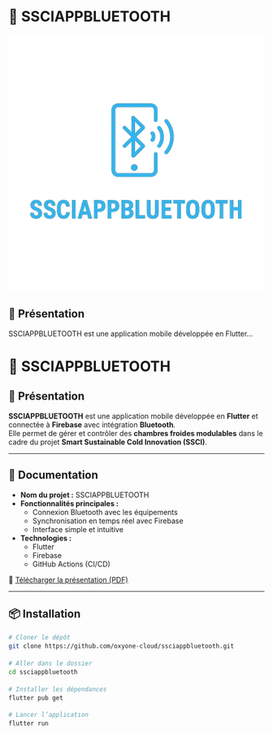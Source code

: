 # 📱 SSCIAPPBLUETOOTH

![Logo SSCIAPPBLUETOOTH](https://github.com/oxyone-cloud/ssciappbluetooth/blob/main/Logo.png?raw=true)

## 🚀 Présentation

SSCIAPPBLUETOOTH est une application mobile développée en Flutter...
# 📱 SSCIAPPBLUETOOTH


## 🚀 Présentation

**SSCIAPPBLUETOOTH** est une application mobile développée en **Flutter** et connectée à **Firebase** avec intégration **Bluetooth**.  
Elle permet de gérer et contrôler des **chambres froides modulables** dans le cadre du projet **Smart Sustainable Cold Innovation (SSCI)**.

---

## 📄 Documentation

- **Nom du projet :** SSCIAPPBLUETOOTH  
- **Fonctionnalités principales :**
  - Connexion Bluetooth avec les équipements
  - Synchronisation en temps réel avec Firebase
  - Interface simple et intuitive
- **Technologies :**
  - Flutter
  - Firebase
  - GitHub Actions (CI/CD)

📄 [Télécharger la présentation (PDF)](https://github.com/oxyone-cloud/ssciappbluetooth/releases/download/V1.0.0/SSCIAPPBLUETOOTH_Presentation.pdf)

---

## 📦 Installation

```bash
# Cloner le dépôt
git clone https://github.com/oxyone-cloud/ssciappbluetooth.git

# Aller dans le dossier
cd ssciappbluetooth

# Installer les dépendances
flutter pub get

# Lancer l’application
flutter run
